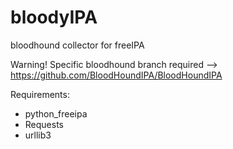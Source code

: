 # bloodyIPA
bloodhound collector for freeIPA

Warning! Specific bloodhound branch required --> https://github.com/BloodHoundIPA/BloodHoundIPA

Requirements:
- python_freeipa
- Requests
- urllib3
